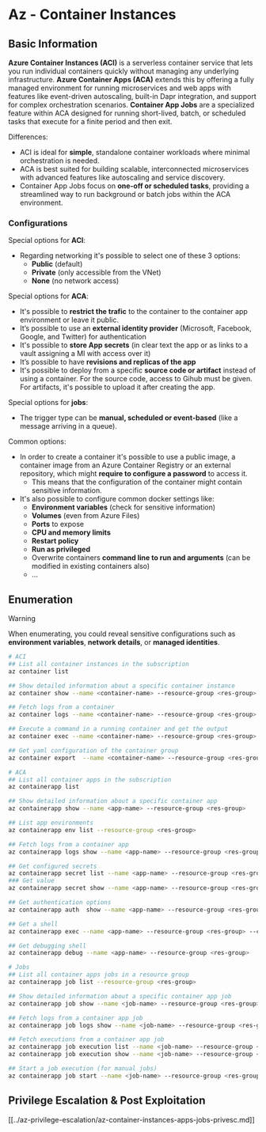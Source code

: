 # Az - Container Instances

## Basic Information

**Azure Container Instances (ACI)** is a serverless container service that lets you run individual containers quickly without managing any underlying infrastructure. **Azure Container Apps (ACA)** extends this by offering a fully managed environment for running microservices and web apps with features like event-driven autoscaling, built-in Dapr integration, and support for complex orchestration scenarios. **Container App Jobs** are a specialized feature within ACA designed for running short-lived, batch, or scheduled tasks that execute for a finite period and then exit.

Differences:
- ACI is ideal for **simple**, standalone container workloads where minimal orchestration is needed.
- ACA is best suited for building scalable, interconnected microservices with advanced features like autoscaling and service discovery.
- Container App Jobs focus on **one-off or scheduled tasks**, providing a streamlined way to run background or batch jobs within the ACA environment.

### Configurations

Special options for **ACI**:
- Regarding networking it's possible to select one of these 3 options:
  - **Public** (default)
  - **Private** (only accessible from the VNet)
  - **None** (no network access)

Special options for **ACA**:
- It's possible to **restrict the trafic** to the container to the container app environment or leave it public.
- It’s possible to use an **external identity provider** (Microsoft, Facebook, Google, and Twitter) for authentication
- It's possible to **store App secrets** (in clear text the app or as links to a vault assigning a MI with access over it)
- It’s possible to have **revisions and replicas of the app**
- It's possible to deploy from a specific **source code or artifact** instead of using a container. For the source code, access to Gihub must be given. For artifacts, it's possible to upload it after creating the app.

Special options for **jobs**:
- The trigger type can be **manual, scheduled or event-based** (like a message arriving in a queue).

Common options:
- In order to create a container it's possible to use a public image, a container image from an Azure Container Registry or an external repository, which might **require to configure a password** to access it.
  - This means that the configuration of the container might contain sensitive information.
- It's also possible to configure common docker settings like:
  - **Environment variables** (check for sensitive information)
  - **Volumes** (even from Azure Files)
  - **Ports** to expose
  - **CPU and memory limits**
  - **Restart policy**
  - **Run as privileged**
  - Overwrite containers **command line to run and arguments** (can be modified in existing containers also)
  - ...

## Enumeration

> [!WARNING]
> When enumerating, you could reveal sensitive configurations such as **environment variables**, **network details**, or **managed identities**.

```bash
# ACI
## List all container instances in the subscription
az container list

## Show detailed information about a specific container instance
az container show --name <container-name> --resource-group <res-group>

## Fetch logs from a container
az container logs --name <container-name> --resource-group <res-group>

## Execute a command in a running container and get the output
az container exec --name <container-name> --resource-group <res-group> --exec-command "/bin/sh" # Get a shell

## Get yaml configuration of the container group
az container export  --name <container-name> --resource-group <res-group> --file </path/local/file.yml>

# ACA
## List all container apps in the subscription
az containerapp list

## Show detailed information about a specific container app
az containerapp show --name <app-name> --resource-group <res-group>

## List app environments
az containerapp env list --resource-group <res-group>

## Fetch logs from a container app
az containerapp logs show --name <app-name> --resource-group <res-group>

## Get configured secrets
az containerapp secret list --name <app-name> --resource-group <res-group>
### Get value
az containerapp secret show --name <app-name> --resource-group <res-group> --secret-name <secret-name>

## Get authentication options
az containerapp auth  show --name <app-name> --resource-group <res-group>

## Get a shell
az containerapp exec --name <app-name> --resource-group <res-group> --command "sh"

## Get debugging shell
az containerapp debug --name <app-name> --resource-group <res-group>

# Jobs
## List all container apps jobs in a resource group
az containerapp job list --resource-group <res-group>

## Show detailed information about a specific container app job
az containerapp job show --name <job-name> --resource-group <res-group>

## Fetch logs from a container app job
az containerapp job logs show --name <job-name> --resource-group <res-group>

## Fetch executions from a container app job
az containerapp job execution list --name <job-name> --resource-group <res-group>
az containerapp job execution show --name <job-name> --resource-group <res-group> --job-execution-name <job-execution>

## Start a job execution (for manual jobs)
az containerapp job start --name <job-name> --resource-group <res-group>
```

## Privilege Escalation & Post Exploitation

[[../az-privilege-escalation/az-container-instances-apps-jobs-privesc.md]]

